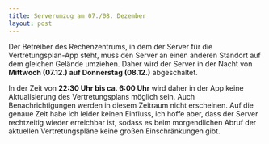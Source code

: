 ```yaml
---
title: Serverumzug am 07./08. Dezember
layout: post
---
```


Der Betreiber des Rechenzentrums, in dem der Server für die Vertretungsplan-App steht, muss den Server an einen anderen
Standort auf dem gleichen Gelände umziehen. Daher wird der Server in der Nacht von **Mittwoch (07.12.) auf Donnerstag
(08.12.)** abgeschaltet.

In der Zeit von **22:30 Uhr bis ca. 6:00 Uhr** wird daher in der App keine Aktualisierung des Vertretungsplans möglich
sein. Auch Benachrichtigungen werden in diesem Zeitraum nicht erscheinen. Auf die genaue Zeit habe ich leider keinen
Einfluss, ich hoffe aber, dass der Server rechtzeitig wieder erreichbar ist, sodass es beim morgendlichen Abruf der
aktuellen Vertretungspläne keine großen Einschränkungen gibt.